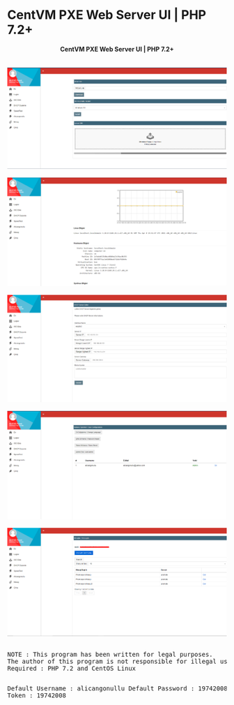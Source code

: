 # CentVM PXE Web Server UI | PHP 7.2+
<center><b>CentVM PXE Web Server UI | PHP 7.2+</b></center><br>
<br>
<center><img src="pics/1.png"></center><br>
<center><img src="pics/2.png"></center><br>
<center><img src="pics/3.png"></center><br>
<center><img src="pics/4.png"></center><br>
<center><img src="pics/5.png"></center><br>
<pre>
NOTE : This program has been written for legal purposes. 
The author of this program is not responsible for illegal uses.
Required : PHP 7.2 and CentOS Linux

Default Username : alicangonullu
Default Password : 19742008
Default Token : 19742008
</pre>
<br>
